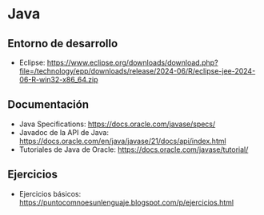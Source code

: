 # Java

## Entorno de desarrollo

- Eclipse: https://www.eclipse.org/downloads/download.php?file=/technology/epp/downloads/release/2024-06/R/eclipse-jee-2024-06-R-win32-x86_64.zip

## Documentación

- Java Specifications: https://docs.oracle.com/javase/specs/
- Javadoc de la API de Java: https://docs.oracle.com/en/java/javase/21/docs/api/index.html
- Tutoriales de Java de Oracle: https://docs.oracle.com/javase/tutorial/

## Ejercicios

- Ejercicios básicos: https://puntocomnoesunlenguaje.blogspot.com/p/ejercicios.html
